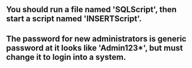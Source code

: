 ## You should run a file named 'SQLScript', then start a script named 'INSERTScript'.
## The password for new administrators is generic password at it looks like 'Admin123*', but must change it to login into a system.
